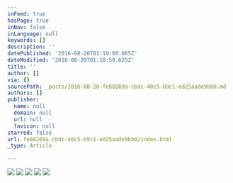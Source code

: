 ```yaml
---
inFeed: true
hasPage: true
inNav: false
inLanguage: null
keywords: []
description: ''
datePublished: '2016-08-20T01:19:00.065Z'
dateModified: '2016-08-20T01:18:59.625Z'
title: ''
author: []
via: {}
sourcePath: _posts/2016-08-20-fe88269a-cbdc-40c5-b9c1-ed25aade9bb0.md
authors: []
publisher:
  name: null
  domain: null
  url: null
  favicon: null
starred: false
url: fe88269a-cbdc-40c5-b9c1-ed25aade9bb0/index.html
_type: Article

---
```

![](https://the-grid-user-content.s3-us-west-2.amazonaws.com/f514c3bb-6aa1-480a-ae5f-dd2e5a2e80ae.jpg)
![](https://the-grid-user-content.s3-us-west-2.amazonaws.com/9db330b8-9fd0-4289-8f76-695d6cecf7d6.jpg)
![](https://the-grid-user-content.s3-us-west-2.amazonaws.com/1ebbe446-faf3-4a45-8d13-1acb77e3f5f7.jpg)
![](https://the-grid-user-content.s3-us-west-2.amazonaws.com/621c8c91-f12c-48ec-b037-ea288a4130c3.jpg)
![](https://the-grid-user-content.s3-us-west-2.amazonaws.com/4ac49bf4-0c14-4fee-b38a-835682a40a6b.jpg)